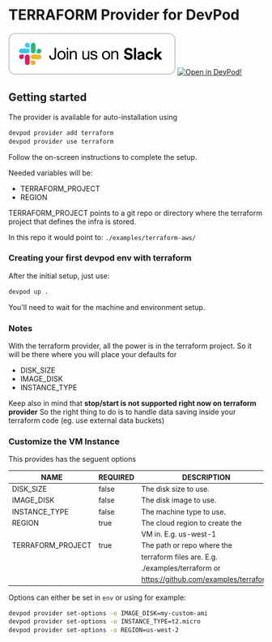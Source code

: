 # TERRAFORM Provider for DevPod

[![Join us on Slack!](docs/static/media/slack.svg)](https://slack.loft.sh/) [![Open in DevPod!](https://devpod.sh/assets/open-in-devpod.svg)](https://devpod.sh/open#https://github.com/loft-sh/devpod-provider-terraform)

## Getting started

The provider is available for auto-installation using 

```sh
devpod provider add terraform
devpod provider use terraform
```

Follow the on-screen instructions to complete the setup.

Needed variables will be:

- TERRAFORM_PROJECT
- REGION

TERRAFORM_PROJECT points to a git repo or directory where the terraform project
that defines the infra is stored.

In this repo it would point to: `./examples/terraform-aws/`

### Creating your first devpod env with terraform

After the initial setup, just use:

```sh
devpod up .
```

You'll need to wait for the machine and environment setup.

### Notes

With the terraform provider, all the power is in the terraform project. So it
will be there where you will place your defaults for

- DISK_SIZE
- IMAGE_DISK
- INSTANCE_TYPE

Keep also in mind that **stop/start is not supported right now on terraform provider**
So the right thing to do is to handle data saving inside your terraform code
(eg. use external data buckets)

### Customize the VM Instance

This provides has the seguent options

|    NAME           | REQUIRED |          DESCRIPTION                  |         DEFAULT         |
|-------------------|----------|---------------------------------------|-------------------------|
| DISK_SIZE                 | false    | The disk size to use.                 | 40  |
| IMAGE_DISK                | false    | The disk image to use.                |     |
| INSTANCE_TYPE             | false    | The machine type to use.              |     |
| REGION                    | true     | The cloud region to create the        |     |
|                           |          | VM in. E.g. us-west-1                 |     |
| TERRAFORM_PROJECT         | true     | The path or repo where the            |     |
|                           |          | terraform files are. E.g.             |     |
|                           |          | ./examples/terraform or               |     |
|                           |          | https://github.com/examples/terraform |     |

Options can either be set in `env` or using for example:

```sh
devpod provider set-options -o IMAGE_DISK=my-custom-ami
devpod provider set-options -o INSTANCE_TYPE=t2.micro
devpod provider set-options -o REGION=us-west-2
```
